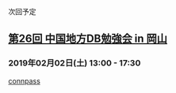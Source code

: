 次回予定

## [第26回 中国地方DB勉強会 in 岡山](events/event-026.html)

### 2019年02月02日(土)  13:00 - 17:30

[connpass](https://dbstudychugoku.connpass.com)
